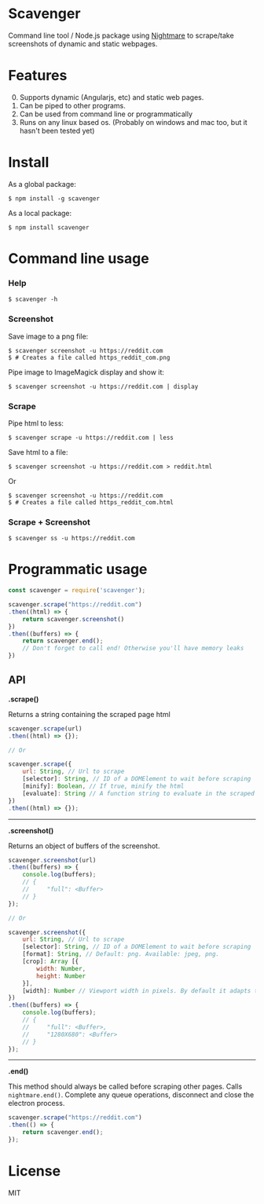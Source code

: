 # Scavenger

Command line tool / Node.js package using [Nightmare](http://www.nightmarejs.org/) to scrape/take screenshots of dynamic and static webpages.

# Features

0. Supports dynamic (Angularjs, etc) and static web pages.
0. Can be piped to other programs.
0. Can be used from command line or programmatically
0. Runs on any linux based os. (Probably on windows and mac too, but it hasn't been tested yet)

# Install

As a global package:
```shell
$ npm install -g scavenger
```
As a local package:
```shell
$ npm install scavenger
```

# Command line usage

### Help
```shell
$ scavenger -h
```

### Screenshot
Save image to a png file:
```shell
$ scavenger screenshot -u https://reddit.com
$ # Creates a file called https_reddit_com.png
```
Pipe image to ImageMagick display and show it:
```shell
$ scavenger screenshot -u https://reddit.com | display
```

### Scrape
Pipe html to less:
```shell
$ scavenger scrape -u https://reddit.com | less
```
Save html to a file:
```shell
$ scavenger screenshot -u https://reddit.com > reddit.html
```
Or
```shell
$ scavenger screenshot -u https://reddit.com
$ # Creates a file called https_reddit_com.html
```

### Scrape + Screenshot
```shell
$ scavenger ss -u https://reddit.com
```

# Programmatic usage
```javascript
const scavenger = require('scavenger');

scavenger.scrape("https://reddit.com")
.then((html) => {    
    return scavenger.screenshot()
})
.then((buffers) => {    
    return scavenger.end();
    // Don't forget to call end! Otherwise you'll have memory leaks
})
```

## API
**.scrape()**

Returns a string containing the scraped page html

```javascript
scavenger.scrape(url)
.then((html) => {});

// Or

scavenger.scrape({
    url: String, // Url to scrape
    [selector]: String, // ID of a DOMElement to wait before scraping
    [minify]: Boolean, // If true, minify the html
    [evaluate]: String // A function string to evaluate in the scraped page context
})
.then((html) => {});
```
---------------------
**.screenshot()**

Returns an object of buffers of the screenshot.


```javascript
scavenger.screenshot(url)
.then((buffers) => {
    console.log(buffers);
    // {
    //     "full": <Buffer>
    // }
});

// Or

scavenger.screenshot({
    url: String, // Url to scrape
    [selector]: String, // ID of a DOMElement to wait before scraping
    [format]: String, // Default: png. Available: jpeg, png.
    [crop]: Array [{
        width: Number,
        height: Number
    }],
    [width]: Number // Viewport width in pixels. By default it adapts to the page width. Height is always 100% of the page.
})
.then((buffers) => {
    console.log(buffers);
    // {
    //     "full": <Buffer>,
    //     "1280X680": <Buffer>
    // }
});
```
--------------------------
**.end()**

This method should always be called before scraping other pages.
Calls `nightmare.end()`.
Complete any queue operations, disconnect and close the electron process.

```javascript
scavenger.scrape("https://reddit.com")
.then(() => {
    return scavenger.end();
});
```



# License

MIT
